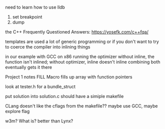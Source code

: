 need to learn how to use lldb
1. set breakpoint
2. dump

the C++ Frequently Questioned Answers:
https://yosefk.com/c++fqa/

templates are used a lot of generic programming or if you don't want to try to coerce the compiler into inlining things

in our example with GCC on x86 running the optimizer without inline, the function isn't inlined;
without optimizer, inline doesn't inline
combining both eventually gets it there


Project 1 notes
FILL Macro fills up array with function pointers

look at tester.h for a bundle_struct

put solution into solution.c
should have a simiple makefile

CLang doesn't like the cflags from the makefile?? maybe use GCC, maybe explore flag

w3m? What is? better than Lynx?


